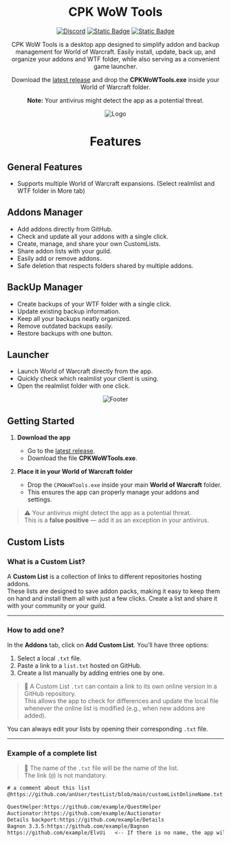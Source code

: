 <div align="center">

# CPK WoW Tools


[![Discord](https://img.shields.io/discord/1415132752197451778?style=flat&logo=discord&logoColor=%23FFFFFF&label=%20&labelColor=%235865F2&color=%235865F2)](https://discord.com/9TyTnZZ8vZ)
[![Static Badge](https://img.shields.io/badge/Chupankii-black?style=flat&logo=Kick&logoColor=%2353FC19)](https://kick.com/chupankii)
[![Static Badge](https://img.shields.io/badge/VirusTotal-1?style=flat&logo=virustotal&logoColor=%23FFFFFF&color=%23394EFF)](https://www.virustotal.com/gui/file/170b81d362e823f8321f88395f305f331bbe22867516c436919fea599cda2283/detection)

CPK WoW Tools is a desktop app designed to simplify addon and backup management for World of Warcraft. Easily install, update, back up, and organize your addons and WTF folder, while also serving as a convenient game launcher.

Download the [latest release](https://github.com/FranciscoRAragon/WotlkCPKTools/releases) and drop the **CPKWoWTools.exe** inside your World of Warcraft folder.

**Note:** Your antivirus might detect the app as a potential threat.

![Logo](https://i.imgur.com/AeTELrV.png)

</div>


<div align="center">

# Features
  
</div>

## General Features
* Supports multiple World of Warcraft expansions. (Select realmlist and WTF folder in More tab)

## Addons Manager
* Add addons directly from GitHub.
* Check and update all your addons with a single click.
* Create, manage, and share your own CustomLists.
* Share addon lists with your guild.
* Easily add or remove addons.
* Safe deletion that respects folders shared by multiple addons.

## BackUp Manager
* Create backups of your WTF folder with a single click.
* Update existing backup information.
* Keep all your backups neatly organized.
* Remove outdated backups easily.
* Restore backups with one button.

## Launcher
* Launch World of Warcraft directly from the app.
* Quickly check which realmlist your client is using.
* Open the realmlist folder with one click.

<div align="center">

![Footer](https://i.imgur.com/xwq1Rxe.png)

</div>


## Getting Started  

1. **Download the app**  
   - Go to the [latest release](https://github.com/FranciscoRAragon/WotlkCPKTools/releases).  
   - Download the file **CPKWoWTools.exe**.  

2. **Place it in your World of Warcraft folder**  
   - Drop the `CPKWoWTools.exe` inside your main **World of Warcraft** folder.  
   - This ensures the app can properly manage your addons and settings.   

> ⚠️ Your antivirus might detect the app as a potential threat.  
> This is a **false positive** — add it as an exception in your antivirus.


## Custom Lists  

### What is a Custom List?  
A **Custom List** is a collection of links to different repositories hosting addons.  
These lists are designed to save addon packs, making it easy to keep them on hand and install them all with just a few clicks. Create a list and share it with your community or your guild.  

---

### How to add one?  
In the **Addons** tab, click on **Add Custom List**. You’ll have three options:  
1. Select a local `.txt` file.  
2. Paste a link to a `list.txt` hosted on GitHub.  
3. Create a list manually by adding entries one by one.  

> 🔗 A Custom List `.txt` can contain a link to its own online version in a GitHub repository.  
> This allows the app to check for differences and update the local file whenever the online list is modified (e.g., when new addons are added).  

You can always edit your lists by opening their corresponding `.txt` file.  

---

### Example of a complete list  
> 📝 The name of the `.txt` file will be the name of the list.  
> The link (`@`) is not mandatory.  

```txt
# a comment about this list
@https://github.com/anUser/testList/blob/main/customListOnlineName.txt

QuestHelper:https://github.com/example/QuestHelper
Auctionator:https://github.com/example/Auctionator
Details backport:https://github.com/example/Details
Bagnon 3.3.5:https://github.com/example/Bagnon
https://github.com/example/ElvUi   <-- If there is no name, the app will use the repo name

